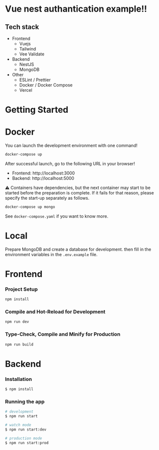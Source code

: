 # Vue nest authantication example!!

## Tech stack

- Frontend
  - Vuejs
  - Tailwind
  - Vee Validate
- Backend
  - NestJS
  - MongoDB
- Other
  - ESLint / Prettier
  - Docker / Docker Compose
  - Vercel

# Getting Started

# Docker

You can launch the development environment with one command!

```bash
docker-compose up
```

After successful launch, go to the following URL in your browser!

- Frontend: http://localhost:3000
- Backend: http://localhost:5000

:warning: Containers have dependencies, but the next container may start to be started before the preparation is complete.
If it fails for that reason, please specify the start-up separately as follows.

```bash
docker-compose up mongo
```

See `docker-compose.yaml` if you want to know more.

# Local

Prepare MongoDB and create a database for development. then fill in the environment variables in the `.env.example` file.

# Frontend

### Project Setup

```sh
npm install
```

### Compile and Hot-Reload for Development

```sh
npm run dev
```

### Type-Check, Compile and Minify for Production

```sh
npm run build
```

# Backend

### Installation

```bash
$ npm install
```

### Running the app

```bash
# development
$ npm run start

# watch mode
$ npm run start:dev

# production mode
$ npm run start:prod
```
